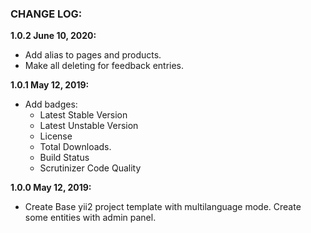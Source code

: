 ### CHANGE LOG:

**1.0.2 June 10, 2020:**
- Add alias to pages and products.
- Make all deleting for feedback entries.

**1.0.1 May 12, 2019:**
- Add badges:
    - Latest Stable Version
    - Latest Unstable Version
    - License
    - Total Downloads.
    - Build Status
    - Scrutinizer Code Quality

**1.0.0 May 12, 2019:**
- Create Base yii2 project template with multilanguage mode. Create some entities with admin panel.